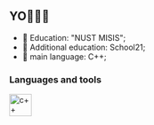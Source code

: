 ## YO👋👋👋

- 🌱 Education: "NUST MISIS";
- 🤔 Additional education: School21;
- 💬 main language: С++;

### Languages and tools
<img src="https://cdn.jsdelivr.net/gh/devicons/devicon@latest/icons/cplusplus/cplusplus-original.svg" title="c++" width="40" height="40" />&nbsp;
          
